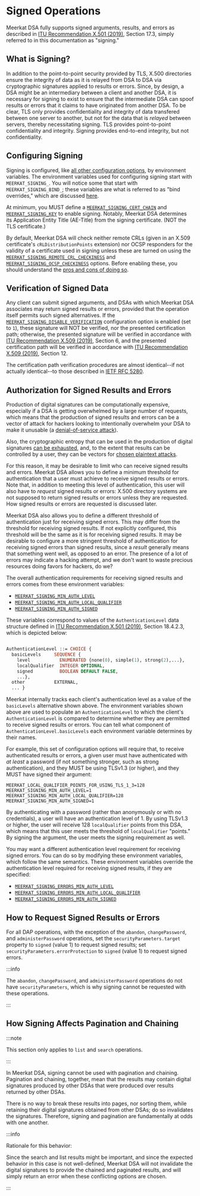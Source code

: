 # Signed Operations

Meerkat DSA fully supports signed arguments, results, and errors as described in
[ITU Recommendation X.501 (2019)](https://www.itu.int/rec/T-REC-X.501-201910-I/en),
Section 17.3, simply referred to in this documentation as "signing."

## What is Signing?

In addition to the point-to-point security provided by TLS, X.500 directories
ensure the integrity of data as it is relayed from DSA to DSA via cryptographic
signatures applied to results or errors. Since, by design, a DSA might be an
intermediary between a client and another DSA, it is necessary for signing to
exist to ensure that the intermediate DSA can spoof results or errors that it
claims to have originated from another DSA. To be clear, TLS only provides
confidentiality and integrity of data transfered between one server to another,
but not for the data that is _relayed_ between servers, thereby necessitating
signing. TLS provides point-to-point confidentiality and integrity. Signing
provides end-to-end integrity, but not confidentiality.

## Configuring Signing

Signing is configured, like [all other configuration options](./env.md), by
environment variables. The environment variables used for configuring signing
start with `MEERKAT_SIGNING_`. You will notice some that start with
`MEERKAT_SIGNING_BIND_`; these variables are what is referred to as "bind
overrides," which are discussed [here](./env.md#tls-and-signing-options).

At minimum, you MUST define a
[`MEERKAT_SIGNING_CERT_CHAIN`](./env.md#meerkatsigningcertchain) and
[`MEERKAT_SIGNING_KEY`](./env.md#meerkatsigningkey) to enable signing. Notably,
Meerkat DSA determines its Application Entity Title (AE-Title) from the signing
certificate. (NOT the TLS certificate.)

By default, Meerkat DSA will check neither remote CRLs (given in an X.509
certificate's `cRLDistributionPoints` extension) nor OCSP responders for the
validity of a certificate used in signing unless these are turned on using the
[`MEERKAT_SIGNING_REMOTE_CRL_CHECKINESS`](./env.md#meerkatsigningremotecrlcheckiness)
and [`MEERKAT_SIGNING_OCSP_CHECKINESS`](./env.md#meerkatsigningocspcheckiness)
options. Before enabling these, you should understand the
[pros and cons of doing so](./online-pki.md#ocsp-and-remote-crls).

## Verification of Signed Data

Any client can submit signed arguments, and DSAs with which Meerkat DSA
associates may return signed results or errors, provided that the operation
itself permits such signed alternatives. If the
[`MEERKAT_SIGNING_DISABLE_VERIFICATION`](./env.md#meerkatsigningdisableverification)
configuration option is enabled (set to `1`), these signature will NOT be
verified, nor the presented certification path; otherwise, the presented
signature will be verified in accordance with
[ITU Recommendation X.509 (2019)](https://www.itu.int/rec/T-REC-X.509-201910-I/en),
Section 6, and the presented certification path will be verified in accordance
with
[ITU Recommendation X.509 (2019)](https://www.itu.int/rec/T-REC-X.509-201910-I/en),
Section 12.

The certification path verification procedures are almost identical--if not
actually identical--to those described in
[IETF RFC 5280](https://datatracker.ietf.org/doc/html/rfc5280.html).

## Authorization for Signed Results and Errors

Production of digital signatures can be computationally expensive, especially
if a DSA is getting overwhelmed by a large number of requests, which means that
the production of signed results and errors can be a vector of attack for
hackers looking to intentionally overwhelm your DSA to make it unusable
(a [denial-of-service attack](https://en.wikipedia.org/wiki/Denial-of-service_attack)).

Also, the cryptographic entropy that can be used in the production of digital
signatures
[can be exhausted](https://superuser.com/questions/944510/why-am-i-constantly-running-out-of-entropy),
and, to the extent that results can be controlled by a user, they can be vectors
for [chosen plaintext attacks](https://www.crypto-it.net/eng/attacks/chosen-plaintext.html).

For this reason, it may be desirable to limit who can receive signed results and
errors. Meerkat DSA allows you to define a minimum threshold for authentication
that a user must achieve to receive signed results or errors. Note that, in
addition to meeting this level of authentication, this user will also have to
_request_ signed results or errors: X.500 directory systems are not supposed to
return signed results or errors unless they are requested. How signed results
or errors are requested is discussed later.

Meerkat DSA also allows you to define a different threshold of authentication
just for receiving signed errors. This may differ from the threshold for
receiving signed results. If not explicitly configured, this threshold will be
the same as it is for receiving signed results. It may be desirable to configure
a more stringent threshold of authentication for receiving signed errors than
signed results, since a _result_ generally means that something went well, as
opposed to an error. The presence of a lot of errors may indicate a hacking
attempt, and we don't want to waste precious resources doing favors for hackers,
do we?

The overall authentication requirements for receiving signed results and errors
comes from these environment variables:

- [`MEERKAT_SIGNING_MIN_AUTH_LEVEL`](./env.md#meerkatsigningminauthlevel)
- [`MEERKAT_SIGNING_MIN_AUTH_LOCAL_QUALIFIER`](./env.md#meerkatsigningminauthlocalqualifier)
- [`MEERKAT_SIGNING_MIN_AUTH_SIGNED`](./env.md#meerkatsigningminauthsigned)

These variables correspond to values of the `AuthenticationLevel` data
structure defined in
[ITU Recommendation X.501 (2019)](https://www.itu.int/rec/T-REC-X.501/en),
Section 18.4.2.3, which is depicted below:

```asn1

AuthenticationLevel ::= CHOICE {
  basicLevels     SEQUENCE {
    level           ENUMERATED {none(0), simple(1), strong(2),...},
    localQualifier  INTEGER OPTIONAL,
    signed          BOOLEAN DEFAULT FALSE,
    ...},
  other           EXTERNAL,
  ... }

```

Meerkat internally tracks each client's authentication level as a value of the
`basicLevels` alternative shown above. The environment variables shown above
are used to populate an `AuthenticationLevel` to which the client's
`AuthenticationLevel` is compared to determine whether they are permitted to
receive signed results or errors. You can tell what component of
`AuthenticationLevel.basicLevels` each environment variable determines by their
names.

For example, this set of configuration options will require that, to receive
authenticated results or errors, a given user must have authenticated with
_at least_ a password (if not something stronger, such as strong
authentication), and they MUST be using TLSv1.3 (or higher), and they MUST have
signed their argument:

```
MEERKAT_LOCAL_QUALIFIER_POINTS_FOR_USING_TLS_1_3=128
MEERKAT_SIGNING_MIN_AUTH_LEVEL=1
MEERKAT_SIGNING_MIN_AUTH_LOCAL_QUALIFIER=128
MEERKAT_SIGNING_MIN_AUTH_SIGNED=1
```

By authenticating with a password (rather than anonymously or with no
credentials), a user will have an authentication level of 1. By using TLSv1.3 or
higher, the user will receive 128 `localQualifier` points from this DSA, which
means that this user meets the threshold of `localQualifier` "points." By
signing the argument, the user meets the signing requirement as well.

You may want a different authentication level requirement for receiving signed
errors. You can do so by modifying these environment variables, which follow the
same semantics. These environment variables override the authentication level
required for receiving signed results, if they are specified:

- [`MEERKAT_SIGNING_ERRORS_MIN_AUTH_LEVEL`](./env.md#meerkatsigningerrorsminauthlevel)
- [`MEERKAT_SIGNING_ERRORS_MIN_AUTH_LOCAL_QUALIFIER`](./env.md#meerkatsigningerrorsminauthlocalqualifier)
- [`MEERKAT_SIGNING_ERRORS_MIN_AUTH_SIGNED`](./env.md#meerkatsigningerrorsminauthsigned)

## How to Request Signed Results or Errors

For all DAP operations, with the exception of the `abandon`, `changePassword`,
and `administerPassword` operations, set the `securityParameters.target`
property to `signed` (value 1) to request signed results; set
`securityParameters.errorProtection` to `signed` (value 1) to request signed
errors.

:::info

The `abandon`, `changePassword`, and `administerPassword` operations do not have
`securityParameters`, which is why signing cannot be requested with these
operations.

:::

## How Signing Affects Pagination and Chaining

:::note

This section only applies to `list` and `search` operations.

:::

In Meerkat DSA, signing cannot be used with pagination and chaining. Pagination
and chaining, together, mean that the results may contain digital signatures
produced by other DSAs that were produced over results returned by other DSAs.

There is no way to break these results into pages, nor sorting them, while
retaining their digital signatures obtained from other DSAs; do so invalidates
the signatures. Therefore, signing and pagination are fundamentally at odds with
one another.

:::info

Rationale for this behavior:

Since the search and list results might be important, and since the expected
behavior in this case is not well-defined, Meerkat DSA will not
invalidate the digital signatures to provide the chained and paginated results,
and will simply return an error when these conflicting options are chosen.

:::